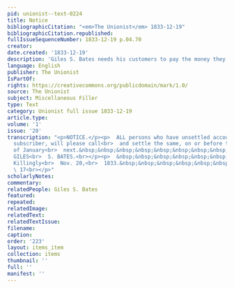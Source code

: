 ```yaml
---
pid: unionist--text-0224
title: Notice
bibliographicCitation: "<em>The Unionist</em> 1833-12-19"
bibliographicCitation.republished: 
fullIssueSequenceNumber: 1833-12-19 p.04.70
creator: 
date.created: '1833-12-19'
description: 'Giles S. Bates needs his customers to pay the money they owe him. '
language: English
publisher: The Unionist
IsPartOf: 
rights: https://creativecommons.org/publicdomain/mark/1.0/
source: The Unionist
subject: Miscellaneous Filler
type: Text
category: Unionist full issue 1833-12-19
article.type: 
volume: '1'
issue: '20'
transcription: "<p>NOTICE.</p><p>  ALL persons who have unsettled accounts with the
  subscriber, will please call<br>  and settle the same, on or before the first day
  of January<br>  next.&nbsp;&nbsp;&nbsp;&nbsp;&nbsp;&nbsp;&nbsp;&nbsp;&nbsp;&nbsp;&nbsp;
  GILES<br>  S. BATES.<br></p><p>  &nbsp;&nbsp;&nbsp;&nbsp;&nbsp;&nbsp;&nbsp;&nbsp;&nbsp;&nbsp;&nbsp;
  Killingly<br>  Nov. 20,<br>  1833.&nbsp;&nbsp;&nbsp;&nbsp;&nbsp;&nbsp;&nbsp;&nbsp;&nbsp;&nbsp;&nbsp;&nbsp;&nbsp;&nbsp;&nbsp;&nbsp;&nbsp;&nbsp;&nbsp;&nbsp;&nbsp;&nbsp;&nbsp;&nbsp;&nbsp;&nbsp;&nbsp;&nbsp;&nbsp;&nbsp;&nbsp;&nbsp;&nbsp;&nbsp;&nbsp;&nbsp;&nbsp;&nbsp;&nbsp;&nbsp;&nbsp;&nbsp;&nbsp;&nbsp;&nbsp;&nbsp;&nbsp;&nbsp;&nbsp;&nbsp;&nbsp;&nbsp;&nbsp;&nbsp;&nbsp;&nbsp;&nbsp;&nbsp;&nbsp;&nbsp;&nbsp;&nbsp;&nbsp;&nbsp;&nbsp;&nbsp;&nbsp;&nbsp;&nbsp;&nbsp;<br>
  \ 17<br></p>"
scholarlyNotes: 
commentary: 
relatedPeople: Giles S. Bates
featured: 
repeated: 
relatedImage: 
relatedText: 
relatedTextIssue: 
filename: 
caption: 
order: '223'
layout: items_item
collection: items
thumbnail: ''
full: ''
manifest: ''
---
```

